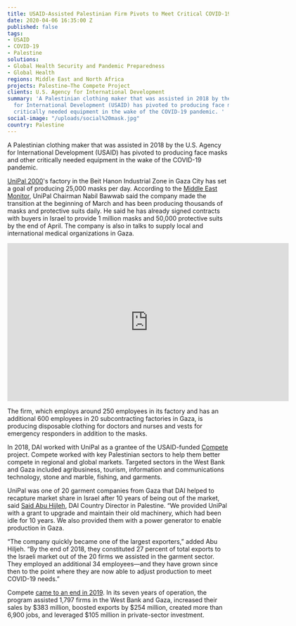 ```yaml
---
title: USAID-Assisted Palestinian Firm Pivots to Meet Critical COVID-19 Needs
date: 2020-04-06 16:35:00 Z
published: false
tags:
- USAID
- COVID-19
- Palestine
solutions:
- Global Health Security and Pandemic Preparedness
- Global Health
regions: Middle East and North Africa
projects: Palestine—The Compete Project
clients: U.S. Agency for International Development
summary: 'A Palestinian clothing maker that was assisted in 2018 by the U.S. Agency
  for International Development (USAID) has pivoted to producing face masks and other
  critically needed equipment in the wake of the COVID-19 pandemic. '
social-image: "/uploads/social%20mask.jpg"
country: Palestine
---
```


A Palestinian clothing maker that was assisted in 2018 by the U.S. Agency for International Development (USAID) has pivoted to producing face masks and other critically needed equipment in the wake of the COVID-19 pandemic. 

[UniPal 2000](https://www.timesofisrael.com/palestinians-transform-factories-into-mask-manufacturing-plants-as-virus-spreads/)'s factory in the Beit Hanon Industrial Zone in Gaza City has set a goal of producing 25,000 masks per day. According to the [Middle East Monitor](https://www.middleeastmonitor.com/20200327-palestinians-manufacturing-masks-for-israel-instead-of-clothing-as-coronavirus-spreads/?fbclid=IwAR32G-aTRD7QHURKVtve6VKUK5xVb9KUL4I-TZW4Nohv6zJC1Vft9luVdz8), UniPal Chairman Nabil Bawwab said the company made the transition at the beginning of March and has been producing thousands of masks and protective suits daily. He said he has already signed contracts with buyers in Israel to provide 1 million masks and 50,000 protective suits by the end of April. The company is also in talks to supply local and international medical organizations in Gaza.

<iframe src="https://player.vimeo.com/video/405028823" width="640" height="360" frameborder="0" allow="autoplay; fullscreen" allowfullscreen></iframe>

The firm, which employs around 250 employees in its factory and has an additional 600 employees in 20 subcontracting factories in Gaza, is producing disposable clothing for doctors and nurses and vests for emergency responders in addition to the masks.

In 2018, DAI worked with UniPal as a grantee of the USAID-funded [Compete](https://www.dai.com/our-work/projects/palestine-compete-project) project. Compete worked with key Palestinian sectors to help them better compete in regional and global markets. Targeted sectors in the West Bank and Gaza included agribusiness, tourism, information and communications technology, stone and marble, fishing, and garments. 

UniPal was one of 20 garment companies from Gaza that DAI helped to recapture market share in Israel after 10 years of being out of the market, said [Said Abu Hijleh](https://www.dai.com/who-we-are/our-team/said-abu-hijleh), DAI Country Director in Palestine. “We provided UniPal with a grant to upgrade and maintain their old machinery, which had been idle for 10 years. We also provided them with a power generator to enable production in Gaza.

“The company quickly became one of the largest exporters,” added Abu Hiljeh. “By the end of 2018, they constituted 27 percent of total exports to the Israeli market out of the 20 firms we assisted in the garment sector. They employed an additional 34 employees—and they have grown since then to the point where they are now able to adjust production to meet COVID-19 needs.”

Compete [came to an end in 2019](https://dai-global-developments.com/articles/hard-fought-wins-reaffirm-the-value-of-working-with-palestines-private-sector). In its seven years of operation, the program assisted 1,797 firms in the West Bank and Gaza, increased their sales by $383 million, boosted exports by $254 million, created more than 6,900 jobs, and leveraged $105 million in private-sector investment.